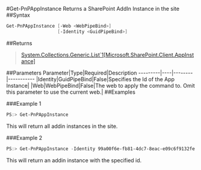 #Get-PnPAppInstance
Returns a SharePoint AddIn Instance in the site
##Syntax
```powershell
Get-PnPAppInstance [-Web <WebPipeBind>]
                   [-Identity <GuidPipeBind>]
```


##Returns
>[System.Collections.Generic.List`1[Microsoft.SharePoint.Client.AppInstance]](https://msdn.microsoft.com/en-us/library/microsoft.sharepoint.client.appinstance.aspx)

##Parameters
Parameter|Type|Required|Description
---------|----|--------|-----------
|Identity|GuidPipeBind|False|Specifies the Id of the App Instance|
|Web|WebPipeBind|False|The web to apply the command to. Omit this parameter to use the current web.|
##Examples

###Example 1
```powershell
PS:> Get-PnPAppInstance
```
This will return all addin instances in the site.

###Example 2
```powershell
PS:> Get-PnPAppInstance -Identity 99a00f6e-fb81-4dc7-8eac-e09c6f9132fe
```
This will return an addin instance with the specified id.
